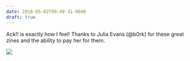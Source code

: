 ```yaml
---
date: 2018-05-02T09:49:31-0600
draft: true
---
```




Ack!! is exactly how I feel! Thanks to Julia Evans (@b0rk) for these great zines and the ability to pay her for them.

![](/images/2018/5ae1e708a7.jpg)



